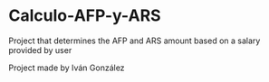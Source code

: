 # Calculo-AFP-y-ARS

Project that determines the AFP and ARS amount based on a salary provided by user

Project made by Iván González
